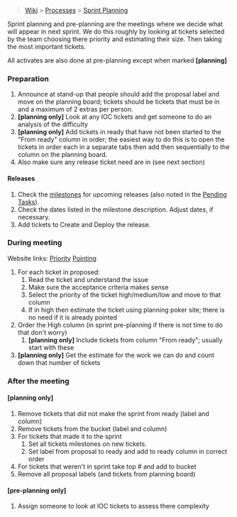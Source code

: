 > [Wiki](Home) > [Processes](Processes) > [Sprint Planning](Sprint-Planning)

Sprint planning and pre-planning are the meetings where we decide what will appear in next sprint. We do this roughly by looking at tickets selected by the team choosing there priority and estimating their size. Then taking the most important tickets.

All activates are also done at pre-planning except when marked **[planning]**

### Preparation

1. Announce at stand-up that people should add the proposal label and move on the planning board; tickets should be tickets that must be in and a maximum of 2 extras per person.
1. **[planning only]** Look at any IOC tickets and get someone to do an analysis of the difficulty
1. **[planning only]** Add tickets in ready that have not been started to the "From ready" column in order; the easiest way to do this is to open the tickets in order each in a separate tabs then add then sequentially to the column on the planning board.
1. Also make sure any release ticket need are in (see next section)

#### Releases

1. Check the [milestones](https://github.com/ISISComputingGroup/IBEX/milestones) for upcoming releases (also noted in the [Pending Tasks](https://github.com/ISISComputingGroup/IBEX/wiki/Pending-Tasks)).
1. Check the dates listed in the milestone description.  Adjust dates, if necessary.
1. Add tickets to Create and Deploy the release.


### During meeting

Website links:
[Priority](https://www.planitpoker.com/board/#/room/a032a4cd557e4efab4dc8efb29edd8ef)
[Pointing](https://www.planitpoker.com/board/#/room/8e1473cab1f340d1818633eb5b2ab009)

1. For each ticket in proposed:
    1. Read the ticket and understand the issue
    1. Make sure the acceptance criteria makes sense
    1. Select the priority of the ticket high/medium/low and move to that column
    1. If in high then estimate the ticket using planning poker site; there is no need if it is already pointed
1. Order the High column (in sprint pre-planning if there is not time to do that don't worry)
    1. **[planning only]** Include tickets from column "From ready"; usually start with these
1. **[planning only]** Get the estimate for the work we can do and count down that number of tickets

### After the meeting

#### **[planning only]**

1. Remove tickets that did not make the sprint from ready (label and column)
1. Remove tickets from the bucket (label and column)
1. For tickets that made it to the sprint
    1. Set all tickets milestones on new tickets.
    1. Set label from proposal to ready and add to ready column in correct order
1. For tickets that weren't in sprint take top # and add to bucket
1. Remove all proposal labels (and tickets from planning board)

#### **[pre-planning only]**

1. Assign someone to look at IOC tickets to assess there complexity
